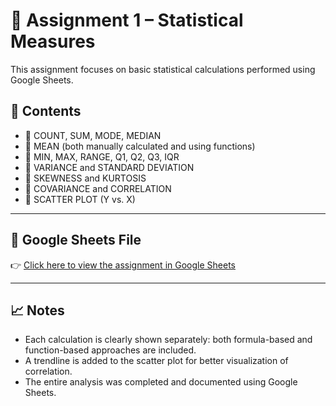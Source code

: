 # 📘 Assignment 1 – Statistical Measures

This assignment focuses on basic statistical calculations performed using Google Sheets.

## 🔢 Contents

- 🔸 COUNT, SUM, MODE, MEDIAN
- 🔸 MEAN (both manually calculated and using functions)
- 🔸 MIN, MAX, RANGE, Q1, Q2, Q3, IQR
- 🔸 VARIANCE and STANDARD DEVIATION
- 🔸 SKEWNESS and KURTOSIS
- 🔸 COVARIANCE and CORRELATION
- 🔸 SCATTER PLOT (Y vs. X)

---

## 📎 Google Sheets File

👉 [Click here to view the assignment in Google Sheets](https://docs.google.com/spreadsheets/d/1eH89gdMRGLgwXEVo9oxYFiIVWUAE4hLJORaQw6Ousc0/view?usp=sharing)

---

## 📈 Notes

- Each calculation is clearly shown separately: both formula-based and function-based approaches are included.
- A trendline is added to the scatter plot for better visualization of correlation.
- The entire analysis was completed and documented using Google Sheets.

